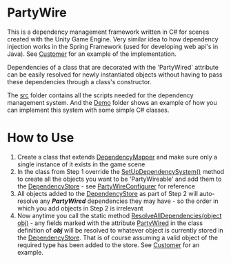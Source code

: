 # PartyWire
This is a dependency management framework written in C# for scenes created with the Unity Game Engine. Very similar idea to how dependency injection works in the Spring Framework (used for developing web api's in Java). See [Customer](https://github.com/Yarlak/PartyWire/blob/main/Demo/Customer.cs) for an example of the implementation.

Dependencies of a class that are decorated with the 'PartyWired' attribute can be easily resolved for newly instantiated objects without having to pass these dependencies through a class's constructor.

The [src](https://github.com/Yarlak/PartyWire/tree/main/src) folder contains all the scripts needed for the dependency management system. And the [Demo](https://github.com/Yarlak/PartyWire/tree/main/Demo) folder shows an example of how you can implement this system with some simple C# classes.


# How to Use
1. Create a class that extends [DependencyMapper](https://github.com/Yarlak/PartyWire/blob/main/src/DependencyMapper.cs) and make sure only a single instance of it exists in the game scene
2. In the class from Step 1 override the [SetUpDependencySystem()](https://github.com/Yarlak/PartyWire/blob/main/src/DependencyMapper.cs#L47) method to create all the objects you want to be 'PartyWireable' and add them to the [DependencyStore](https://github.com/Yarlak/PartyWire/blob/main/src/DependencyStore.cs#L17) - see [PartyWireConfigurer](https://github.com/Yarlak/PartyWire/blob/main/Demo/PartyWireConfigurer.cs#L12-L25) for reference
3. All objects added to the [DependencyStore](https://github.com/Yarlak/PartyWire/blob/main/src/DependencyStore.cs) as part of Step 2 will auto-resolve any ***PartyWired*** dependencies they may have - so the order in which you add objects in Step 2 is irrelevant
4. Now anytime you call the static method [ResolveAllDependencies(object obj)](https://github.com/Yarlak/PartyWire/blob/main/src/DependencyMapper.cs#L63-L82) - any fields marked with the attribute [PartyWired](https://github.com/Yarlak/PartyWire/blob/main/src/PartyWired.cs) in the class definition of ***obj*** will be resolved to whatever object is currently stored in the [DependencyStore](https://github.com/Yarlak/PartyWire/blob/main/src/DependencyStore.cs). That is of course assuming a valid object of the required type has been added to the store. See [Customer](https://github.com/Yarlak/PartyWire/blob/main/Demo/Customer.cs) for an example.


